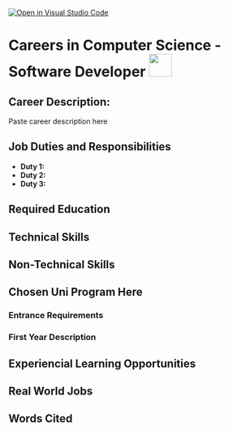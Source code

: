 [![Open in Visual Studio Code](https://classroom.github.com/assets/open-in-vscode-c66648af7eb3fe8bc4f294546bfd86ef473780cde1dea487d3c4ff354943c9ae.svg)](https://classroom.github.com/online_ide?assignment_repo_id=10087304&assignment_repo_type=AssignmentRepo)
# Careers in Computer Science - Software Developer <img src="https://i.pinimg.com/originals/c6/aa/ea/c6aaeaf95a47cd0fb55ac6c31f32abd1.jpg" width="45">
## Career Description: 
Paste career description here

## Job Duties and Responsibilities 
* **Duty 1:** 
* **Duty 2:**
* **Duty 3:**

## Required Education 

## Technical Skills

## Non-Technical Skills

## Chosen Uni Program Here
### Entrance Requirements

### First Year Description

## Experiencial Learning Opportunities

## Real World Jobs

## Words Cited